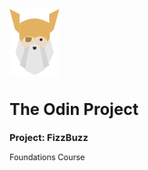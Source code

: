 ![The Odin Project](./img/favicon.svg)

# The Odin Project

### Project: FizzBuzz

Foundations Course
